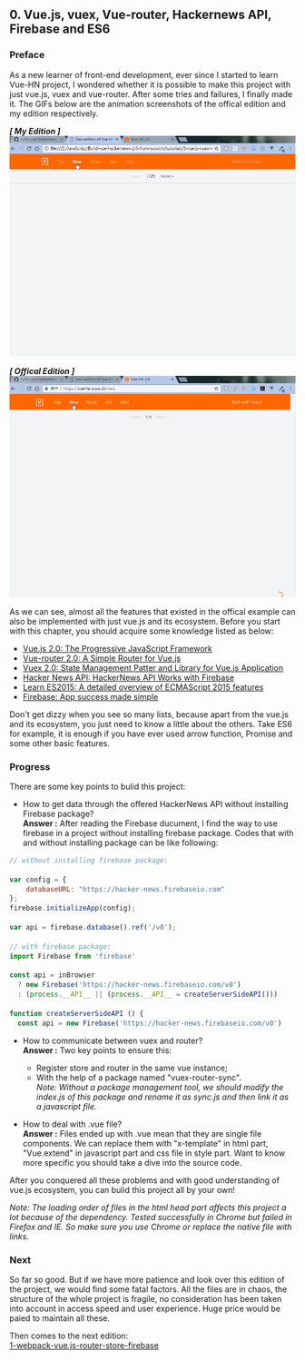 ## 0. Vue.js, vuex, Vue-router, Hackernews API, Firebase and ES6

### Preface

As a new learner of front-end development, ever since I started to learn Vue-HN project, I wondered whether it is possible to make this project with just vue.js, vuex and vue-router. After some tries and failures, I finally made it. The GIFs below are the animation screenshots of the offical edition and my edition respectively.

***[ My Edition ]***
![Origin Website](./img/Author.gif)

***[ Offical Edition ]***
![Plane Vue.js](./img/Mine.gif)  

As we can see, almost all the features that existed in the offical example can also be implemented with just vue.js and its ecosystem. Before you start with this chapter, you should acquire some knowledge listed as below:
- [Vue.js 2.0: The Progressive JavaScript Framework](https://vuejs.org/)
- [Vue-router 2.0: A Simple Router for Vue.js](https://router.vuejs.org/en/)
- [Vuex 2.0: State Management Patter and Library for Vue.js Application ](http://vuex.vuejs.org/en/)
- [Hacker News API: HackerNews API Works with Firebase](https://github.com/HackerNews/API)
- [Learn ES2015: A detailed overview of ECMAScript 2015 features](https://babeljs.io/learn-es2015/)
- [Firebase: App success made simple](https://firebase.google.com/docs/web/setup)

Don't get dizzy when you see so many lists, because apart from the vue.js and its ecosystem, you just need to know a little about the others. Take ES6 for example, it is enough if you have ever used arrow function, Promise and some other basic features.  

### Progress

There are some key points to bulid this project:  
- How to get data through the offered HackerNews API without installing Firebase package?     
**Answer :** After reading the Firebase ducument, I find the way to use firebase in a project without installing firebase package. Codes that with and without installing package can be like following:  

```javascript
// without installing firebase package:

var config = {
    databaseURL: "https://hacker-news.firebaseio.com"
};
firebase.initializeApp(config);

var api = firebase.database().ref('/v0');

// with firebase package:
import Firebase from 'firebase'

const api = inBrowser
  ? new Firebase('https://hacker-news.firebaseio.com/v0')
  : (process.__API__ || (process.__API__ = createServerSideAPI()))

function createServerSideAPI () {
  const api = new Firebase('https://hacker-news.firebaseio.com/v0')

```

- How to communicate between vuex and router?  
**Answer :** Two key points to ensure this:
    - Register store and router in the same vue instance;
    - With the help of a package named "vuex-router-sync".  
    *Note: Without a package management tool, we should modify the index.js of this package and rename it as sync.js and then link it as a javascript file.*    

- How to deal with .vue file?  
**Answer :** Files ended up with .vue mean that they are single file components. We can replace them with "x-template" in html part, "Vue.extend" in javascript part and css file in style part. Want to know more specific you should take a dive into the source code.  

After you conquered all these problems and with good understanding of vue.js ecosystem, you can bulid this project all by your own!

*Note: The loading order of files in the html head part affects this project a lot because of the dependency. Tested successfully in Chrome but failed in Firefox and IE. So make sure you use Chrome or replace the native file with links.*

### Next

So far so good. But if we have more patience and look over this edition of the project, we would find some fatal factors. All the files are in chaos, the structure of the whole project is fragile, no consideration has been taken into account in access speed and user experience. Huge price would be paied to maintain all these.

Then comes to the next edition:  
[1-webpack-vue.js-router-store-firebase](/tutorials/1-webpack-vue.js-router-store-firebase)
